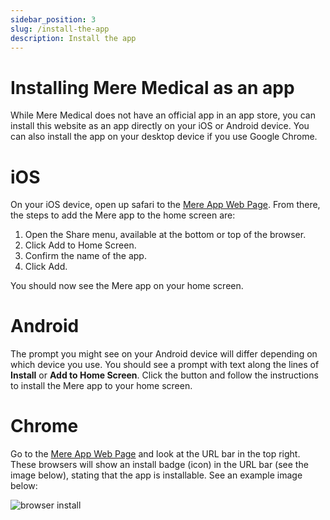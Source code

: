 ```yaml
---
sidebar_position: 3
slug: /install-the-app
description: Install the app
---
```


# Installing Mere Medical as an app

While Mere Medical does not have an official app in an app store, you can install this website as an app directly on your iOS or Android device. You can also install the app on your desktop device if you use Google Chrome.

# iOS

On your iOS device, open up safari to the [Mere App Web Page](https://app.meremedical.co). From there, the steps to add the Mere app to the home screen are:

1. Open the Share menu, available at the bottom or top of the browser.
2. Click Add to Home Screen.
3. Confirm the name of the app.
4. Click Add.

You should now see the Mere app on your home screen.

# Android

The prompt you might see on your Android device will differ depending on which device you use. You should see a prompt with text along the lines of **Install** or **Add to Home Screen**. Click the button and follow the instructions to install the Mere app to your home screen.

# Chrome

Go to the [Mere App Web Page](https://app.meremedical.co) and look at the URL bar in the top right. These browsers will show an install badge (icon) in the URL bar (see the image below), stating that the app is installable. See an example image below:

![browser install](./browser.avif)
